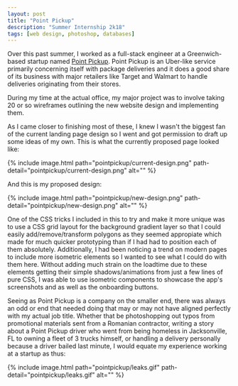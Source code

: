```yaml
---
layout: post
title: "Point Pickup"
description: "Summer Internship 2k18"
tags: [web design, photoshop, databases]
---
```



Over this past summer, I worked as a full-stack engineer at a Greenwich-based startup named [Point Pickup](http://pointpickup.com/). Point Pickup is an Uber-like service primarily concerning itself with package deliveries and it does a good share of its business with major retailers like Target and Walmart to handle deliveries originating from their stores.

During my time at the actual office, my major project was to involve taking 20 or so wireframes outlining the new website design and implementing them.

As I came closer to finishing most of these, I knew I wasn't the biggest fan of the current landing page design so I went and got permission to draft up some ideas of my own. This is what the currently proposed page looked like:

{% include image.html path="pointpickup/current-design.png" path-detail="pointpickup/current-design.png" alt="" %}

And this is my proposed design:

{% include image.html path="pointpickup/new-design.png" path-detail="pointpickup/new-design.png" alt="" %}

One of the CSS tricks I included in this to try and make it more unique was to use a CSS grid layout for the background gradient layer so that I could easily add/remove/transform polygons as they seemed appropiate which made for much quicker prototyping than if I had had to position each of them absolutely. Additionally, I had been noticing a trend on modern pages to include more isometric elements so I wanted to see what I could do with them here. Without adding much strain on the loadtime due to these elements getting their simple shadows/animations from just a few lines of pure CSS, I was able to use isometric components to showcase the app's screenshots and as well as the onboarding buttons. 

Seeing as Point Pickup is a company on the smaller end, there was always an odd or end that needed doing that may or may not have aligned perfectly with my actual job title. Whether that be photoshopping out typos from promotional materials sent from a Romanian contractor, writing a story about a Point Pickup driver who went from being homeless in Jacksonville, FL to owning a fleet of 3 trucks himself, or handling a delivery personally because a driver bailed last minute, I would equate my experience working at a startup as thus: 

{% include image.html path="pointpickup/leaks.gif" path-detail="pointpickup/leaks.gif" alt="" %}





